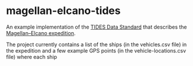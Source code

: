 # magellan-elcano-tides
An example implementation of the [TIDES Data Standard](https://tides-transit.org/main/) that describes the [Magellan–Elcano expedition](https://en.wikipedia.org/wiki/Magellan_expedition).

The project currently contains a list of the ships (in the vehicles.csv file) in the expedition and a few example GPS points (in the vehicle-locations.csv file) where each ship 
